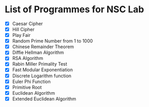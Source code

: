 # List of Programmes for NSC Lab

- [x] Caesar Cipher
- [x] Hill Cipher
- [x] Play Fair
- [x] Random Prime Number from 1 to 1000
- [x] Chinese Remainder Theorem
- [x] Diffie Hellman Algorithm
- [x] RSA Algorithm
- [x] Rabin Miller Primality Test
- [x] Fast Modular Exponentiation
- [x] Discrete Logarithm function
- [x] Euler Phi Function
- [x] Primitive Root
- [x] Euclidean Algorithm
- [x] Extended Euclidean Algorithm
